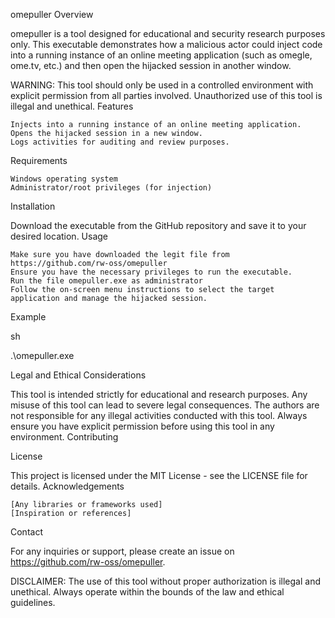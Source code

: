 omepuller
Overview

omepuller is a tool designed for educational and security research purposes only. This executable demonstrates how a malicious actor could inject code into a running instance of an online meeting application (such as omegle, ome.tv, etc.) and then open the hijacked session in another window.

WARNING: This tool should only be used in a controlled environment with explicit permission from all parties involved. Unauthorized use of this tool is illegal and unethical.
Features

    Injects into a running instance of an online meeting application.
    Opens the hijacked session in a new window.
    Logs activities for auditing and review purposes.

Requirements

    Windows operating system
    Administrator/root privileges (for injection)

Installation

Download the executable from the GitHub repository and save it to your desired location.
Usage

    Make sure you have downloaded the legit file from https://github.com/rw-oss/omepuller
    Ensure you have the necessary privileges to run the executable.
    Run the file omepuller.exe as administrator
    Follow the on-screen menu instructions to select the target application and manage the hijacked session.

Example

sh

.\omepuller.exe

Legal and Ethical Considerations

This tool is intended strictly for educational and research purposes. Any misuse of this tool can lead to severe legal consequences. The authors are not responsible for any illegal activities conducted with this tool. Always ensure you have explicit permission before using this tool in any environment.
Contributing

License

This project is licensed under the MIT License - see the LICENSE file for details.
Acknowledgements

    [Any libraries or frameworks used]
    [Inspiration or references]

Contact

For any inquiries or support, please create an issue on https://github.com/rw-oss/omepuller.

DISCLAIMER: The use of this tool without proper authorization is illegal and unethical. Always operate within the bounds of the law and ethical guidelines.
